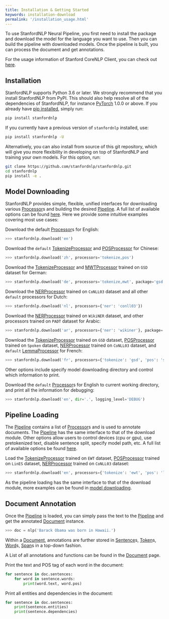 ```yaml
---
title: Installation & Getting Started
keywords: installation-download
permalink: '/installation_usage.html'
---
```


To use StanfordNLP Neural Pipeline, you first need to install the package and download the model for the language you want to use. Then you can build the pipeline with downloaded models. Once the pipeline is built, you can process the document and get annotations.

For the usage information of Stanford CoreNLP Client, you can check out [here](corenlp_client.md).

## Installation

StanfordNLP supports Python 3.6 or later. We strongly recommend that you install StanfordNLP from PyPI. This should also help resolve all of the dependencies of StanfordNLP, for instance [PyTorch](https://pytorch.org/) 1.0.0 or above. If you already have [pip installed](https://pip.pypa.io/en/stable/installing/), simply run:
```bash
pip install stanfordnlp
```

If you currently have a previous version of `stanfordnlp` installed, use:
```bash
pip install stanfordnlp -U
```

Alternatively, you can also install from source of this git repository, which will give you more flexibility in developing on top of StanfordNLP and training your own models. For this option, run:
```bash
git clone https://github.com/stanfordnlp/stanfordnlp.git
cd stanfordnlp
pip install -e .
```

## Model Downloading

StanfordNLP provides simple, flexible, unified interfaces for downloading various [Processor](processors.md)s and building the desired [Pipeline](pipeline.md). A full list of available options can be found [here](models#downloading-and-using-models). Here we provide some intuitive examples covering most use cases:

Download the default [Processor](processors.md)s for English:
```python
>>> stanfordnlp.download('en')
```

Download the `default` [TokenizeProcessor](tokenize.md) and [POSProcessor](pos.md) for Chinese:
```python
>>> stanfordnlp.download('zh', processors='tokenize,pos')
```

Download the [TokenizeProcessor](tokenize.md) and [MWTProcessor](mwt.md) trained on `GSD` dataset for German:
```python
>>> stanfordnlp.download('de', processors='tokenize,mwt', package='gsd')
```

Download the [NERProcessor](ner.md) trained on `CoNLL03` dataset and all other `default` processors for Dutch:
```python
>>> stanfordnlp.download('nl', processors={'ner': 'conll03'})
```

Download the [NERProcessor](ner.md) trained on `WikiNER` dataset, and other processors trained on `PADT` dataset for Arabic:
```python
>>> stanfordnlp.download('ar', processors={'ner': 'wikiner'}, package='padt')
```

Download the [TokenizeProcessor](tokenize.md) trained on `GSD` dataset, [POSProcessor](pos.md) trained on `Spoken` dataset, [NERProcessor](ner.md) trained on `CoNLL03` dataset, and `default` [LemmaProcessor](lemma.md) for French:
```python
>>> stanfordnlp.download('fr', processors={'tokenize': 'gsd', 'pos': 'spoken', 'ner': 'conll03', 'lemma': 'default'}, package=None)
```

Other options include specify model downloading directory and control which information to print.

Download the `default` [Processor](processors.md)s for English to current working directory, and print all the information for debugging:
```python
>>> stanfordnlp.download('en', dir='.', logging_level='DEBUG')
```

## Pipeline Loading

The [Pipeline](pipeline.md) contains a list of [Processor](processors.md)s and is used to annotate documents. The [Pipeline](pipeline.md) has the same interface to that of the download module. Other options allow users to control devices (cpu or gpu), use pretokenized text, disable sentence split, specify model path, etc. A full list of available options be found [here](pipeline.md#options).

Load the [TokenizeProcessor](tokenize.md) trained on `EWT` dataset, [POSProcessor](pos.md) trained on `LinES` dataset, [NERProcessor](ner.md) trained on `CoNLL03` dataset:
```python
>>> stanfordnlp.download('en', processors={'tokenize': 'ewt', 'pos': 'lines', 'ner': 'conll03'}, package=None)
```

As the pipeline loading has the same interface to that of the download module, more examples can be found in [model downloading](installation_usage.md#model-downloading).

## Document Annotation

Once the [Pipeline](pipeline.md) is loaded, you can simply pass the text to the [Pipeline](pipeline.md) and get the annotated [Document](data_objects#document) instance.

```python
>>> doc = nlp('Barack Obama was born in Hawaii.')
```

Within a [Document](data_objects#document), annotations are further stored in [Sentence](data_objects#sentence)s, [Token](data_objects#token)s, [Word](data_objects#word)s, [Span](data_objects#span)s in a top-down fashion.

A List of all annotations and functions can be found in the [Document](data_objects#document) page.

Print the text and POS tag of each word in the document:
```python
for sentence in doc.sentences:
    for word in sentence.words:
        print(word.text, word.pos)
```

Print all entities and dependencies in the document:
```python
for sentence in doc.sentences:
    print(sentence.entities)
    print(sentence.dependencies)
```

